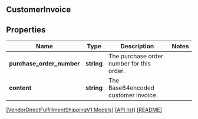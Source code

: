 ## CustomerInvoice

## Properties

Name | Type | Description | Notes
------------ | ------------- | ------------- | -------------
**purchase_order_number** | **string** | The purchase order number for this order. |
**content** | **string** | The Base64encoded customer invoice. |

[[VendorDirectFulfillmentShippingV1 Models]](../) [[API list]](../../Api) [[README]](../../../README.md)
